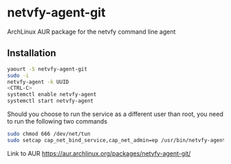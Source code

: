 # netvfy-agent-git
ArchLinux AUR package for the netvfy command line agent

Installation
------------

```bash
yaourt -S netvfy-agent-git
sudo -i
netvfy-agent -k UUID
<CTRL-C>
systemctl enable netvfy-agent
systemctl start netvfy-agent
```

Should you choose to run the service as a different user than root, you need to run the following two commands

```bash
sudo chmod 666 /dev/net/tun
sudo setcap cap_net_bind_service,cap_net_admin=ep /usr/bin/netvfy-agent
```

Link to AUR https://aur.archlinux.org/packages/netvfy-agent-git/
